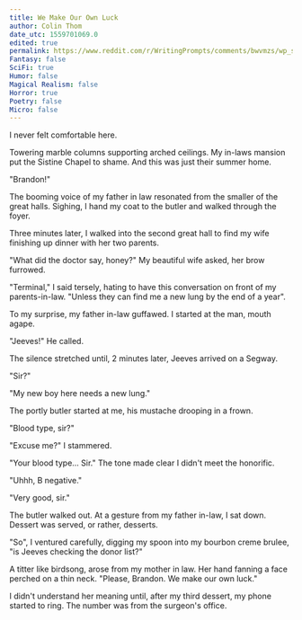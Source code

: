 ```yaml
---
title: We Make Our Own Luck
author: Colin Thom
date_utc: 1559701069.0
edited: true
permalink: https://www.reddit.com/r/WritingPrompts/comments/bwvmzs/wp_shortly_after_marrying_into_an_unbelievably/
Fantasy: false
SciFi: true
Humor: false
Magical Realism: false
Horror: true
Poetry: false
Micro: false
---
```

I never felt comfortable here.

Towering marble columns supporting arched ceilings. My in-laws mansion put the Sistine Chapel to shame. And this was just their summer home.

"Brandon!"

The booming voice of my father in law resonated from the smaller of the great halls. Sighing, I hand my coat to the butler and walked through the foyer.

Three minutes later, I walked into the second great hall to find my wife finishing up dinner with her two parents.

"What did the doctor say, honey?" My beautiful wife asked, her brow furrowed.

"Terminal," I said tersely, hating to have this conversation on front of my parents-in-law. "Unless they can find me a new lung by the end of a year".

To my surprise, my father in-law guffawed. I started at the man, mouth agape.

"Jeeves!" He called.

The silence stretched until, 2 minutes later, Jeeves arrived on a Segway.

"Sir?"

"My new boy here needs a new lung."

The portly butler started at me, his mustache drooping in a frown.

"Blood type, sir?"

"Excuse me?" I stammered.

"Your blood type... Sir." The tone made clear I didn't meet the honorific.

"Uhhh, B negative."

"Very good, sir."

The butler walked out. At a gesture from my father in-law, I sat down. Dessert was served, or rather, desserts.

"So", I ventured carefully, digging my spoon into my bourbon creme brulee, "is Jeeves checking the donor list?"

A titter like birdsong, arose from my mother in law. Her hand fanning a face perched on a thin neck. "Please, Brandon. We make our own luck."

I didn't understand her meaning until, after my third dessert, my phone started to ring. The number was from the surgeon's office.
